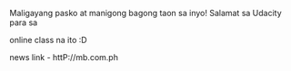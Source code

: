 Maligayang pasko at manigong bagong taon sa inyo! Salamat sa Udacity para sa

online class na ito :D

news link - httP://mb.com.ph